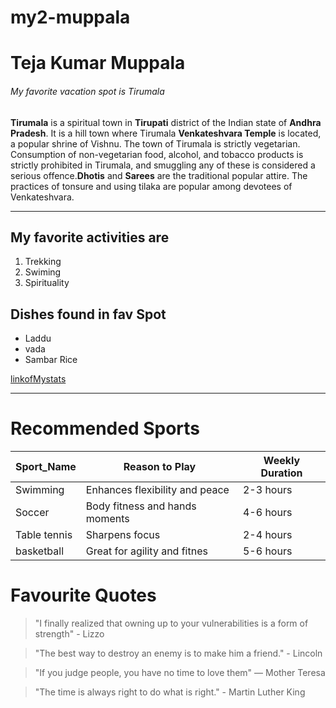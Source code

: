 # my2-muppala
# Teja Kumar Muppala
###### My favorite vacation spot is Tirumala

**Tirumala** is a spiritual town in **Tirupati** district of the Indian state of **Andhra Pradesh**.  It is a hill town where Tirumala **Venkateshvara Temple** is located, a popular shrine of Vishnu. The town of Tirumala is strictly vegetarian. Consumption of non-vegetarian food, alcohol, and tobacco products is strictly prohibited in Tirumala, and smuggling any of these is considered a serious offence.**Dhotis** and **Sarees** are the traditional popular attire. The practices of tonsure and using tilaka are popular among devotees of Venkateshvara.

---

## My favorite activities are
1. Trekking
2. Swiming
3. Spirituality

## Dishes found in fav Spot
* Laddu
* vada
* Sambar Rice

[linkofMystats](MyStats.md)

****

# Recommended Sports
| Sport_Name         | Reason to Play              | Weekly Duration |
|----------------|---------------------------------|--------------|
| Swimming        | Enhances flexibility and peace  | 2-3 hours    |
| Soccer         | Body fitness and hands moments  | 4-6 hours    |
| Table tennis      | Sharpens focus               | 2-4 hours    |
| basketball     | Great for agility and fitnes    | 5-6 hours    |

# Favourite Quotes

> "I finally realized that owning up to your vulnerabilities is a form of strength" - Lizzo

> "The best way to destroy an enemy is to make him a friend." - Lincoln

> "If you judge people, you have no time to love them" ― Mother Teresa 

> "The time is always right to do what is right." - Martin Luther King

